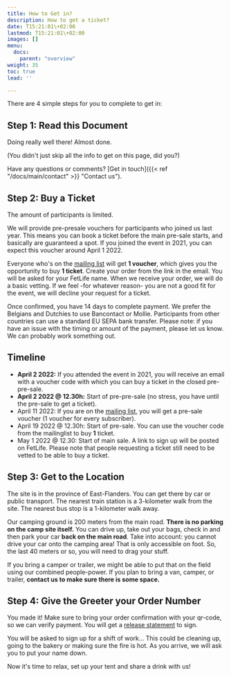```yaml
---
title: How to Get in?
description: How to get a ticket?
date: T15:21:01\+02:00
lastmod: T15:21:01\+02:00
images: []
menu: 
  docs:
    parent: "overview"
weight: 35
toc: true
lead: ''

---
```

There are 4 simple steps for you to complete to get in:

## Step 1: Read this Document

Doing really well there! Almost done.

(You didn't just skip all the info to get on this page, did you?)

Have any questions or comments? [Get in touch]({{< ref "/docs/main/contact" >}} "Contact us").

## Step 2: Buy a Ticket

The amount of participants is limited.

We will provide pre-presale vouchers for participants who joined us last year. This means you can book a ticket before the main pre-sale starts, and basically are guaranteed a spot. If you joined the event in 2021, you can expect this voucher around April 1 2022. 

Everyone who's on the [mailing list](https://roguerope.be/pages/newsletter.html) will get **1 voucher**, which gives you the opportunity to buy **1 ticket**. Create your order from the link in the email. 
You will be asked for your FetLife name. When we receive your order, we will do a basic vetting. If we feel -for whatever reason- you are not a good fit for the event, we will decline your request for a ticket.

Once confirmed, you have 14 days to complete payment. We prefer the Belgians and Dutchies to use Bancontact or Mollie. Participants from other countries can use a standard EU SEPA bank transfer.
Please note: if you have an issue with the timing or amount of the payment, please let us know. We can probably work something out.

## Timeline

* **April 2 2022:** If you attended the event in 2021, you will receive an email with a voucher code with which you can buy a ticket in the closed pre-pre-sale.
* **April 2 2022 @ 12.30h:** Start of pre-pre-sale (no stress, you have until the pre-sale to get a ticket).
* April 11 2022: If you are on the [mailing list](https://roguerope.be/pages/newsletter.html), you will get a pre-sale voucher (1 voucher for every subscriber).
* April 19 2022 @ 12.30h: Start of pre-sale. You can use the voucher code from the mailinglist to buy **1** ticket.
* May 1 2022 @ 12.30: Start of main sale. A link to sign up will be posted on FetLife. Please note that people requesting a ticket still need to be vetted to be able to buy a ticket.

## Step 3: Get to the Location

The site is in the province of East-Flanders. You can get there by car or public transport. The nearest train station is a 3-kilometer walk from the site. The nearest bus stop is a 1-kilometer walk away.

Our camping ground is 200 meters from the main road. **There is no parking on the camp site itself.** You can drive up, take out your bags, check in and then park your car **back on the main road**.
Take into account: you cannot drive your car onto the camping area! That is only accessible on foot. So, the last 40 meters or so, you will need to drag your stuff.

If you bring a camper or trailer, we might be able to put that on the field using our combined people-power. If you plan to bring a van, camper, or trailer, **contact us to make sure there is some space.**

## Step 4: Give the Greeter your Order Number

You made it! Make sure to bring your order confirmation with your qr-code, so we can verify payment. You will get a [release statement](https://qa.roguerope.be/docs/main/release-statement/) to sign.

You will be asked to sign up for a shift of work... This could be cleaning up, going to the bakery or making sure the fire is hot. As you arrive, we will ask you to put your name down.

Now it's time to relax, set up your tent and share a drink with us!
